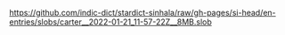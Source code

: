 https://github.com/indic-dict/stardict-sinhala/raw/gh-pages/si-head/en-entries/slobs/carter__2022-01-21_11-57-22Z__8MB.slob  
